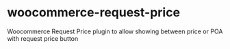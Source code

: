 # woocommerce-request-price
Woocommerce Request Price plugin to allow showing between price or POA with request price button
